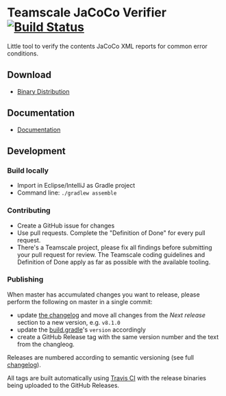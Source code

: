 # Teamscale JaCoCo Verifier [![Build Status](https://travis-ci.com/cqse/teamscale-jacoco-verifier.svg?branch=master)](https://travis-ci.com/cqse/teamscale-jacoco-verifier)

Little tool to verify the contents JaCoCo XML reports for common error conditions.

## Download

* [Binary Distribution](https://github.com/cqse/teamscale-jacoco-verifier/releases)

## Documentation

* [Documentation](documentation.md)

## Development

### Build locally

* Import in Eclipse/IntelliJ as Gradle project
* Command line: `./gradlew assemble`

### Contributing

* Create a GitHub issue for changes
* Use pull requests. Complete the "Definition of Done" for every pull request.
* There's a Teamscale project, please fix all findings before submitting your pull request for review. The Teamscale coding guidelines and Definition of Done apply as far as possible with the available tooling.

### Publishing

When master has accumulated changes you want to release, please perform the following on master in a single commit:

- update [the changelog](CHANGELOG.md) and move all changes from the _Next release_ section to a new version, e.g. `v8.1.0`
- update the [build.gradle](build.gradle)'s `version` accordingly
- create a GitHub Release tag with the same version number and the text from the changleog.

Releases are numbered according to semantic versioning (see full [changelog](CHANGELOG.md)).

All tags are built automatically using [Travis CI](https://travis-ci.com/cqse/teamscale-jacoco-agent) with the release binaries being uploaded to the GitHub Releases.

